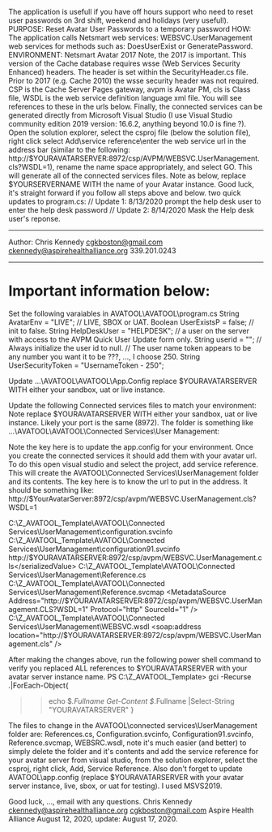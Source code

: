 The application is usefull if you have off hours support who need to reset user passwords on 3rd shift, weekend and holidays (very usefull).
PURPOSE: Reset Avatar User Passwords to a temporary password
HOW: The application calls Netsmart web services: WEBSVC.UserManagement web services for methods such as: DoesUserExist or GeneratePassword.
ENVIRONMENT: Netsmart Avatar 2017
Note, the 2017 is important.  This version of the Cache database requires wsse (Web Services Security Enhanced) headers.  The header is set within the SecurityHeader.cs file.
Prior to 2017 (e.g. Cache 2010) the wsse security header was not required.  CSP is the Cache Server Pages gateway, avpm is Avatar PM, cls is Class file, WSDL is the web 
service definition language xml file.  You will see references to these in the urls below.
Finally, the connected services can be generated directly from Microsoft Visual Studio (I use Visual Studio community edition 2019 version: 16.6.2, anything beyond 10.0 is fine ?). 
Open the solution explorer, select the csproj file (below the solution file), right click select Add\service reference\enter the web service url in the address bar 
(similar to the following: http://$YOURAVATARSERVER:8972/csp/AVPM/WEBSVC.UserManagement.cls?WSDL=1), rename the name space appropriately, and select GO.  This will 
generate all of the connected services files.  Note as below, replace $YOURSERVERNAME WITH the name of your Avatar instance.
Good luck, it's straight forward if you follow all steps above and below.
two quick updates to program.cs:
//  Update 1: 8/13/2020 prompt the help desk user to enter the help desk password
//  Update 2: 8/14/2020 Mask the Help desk user's reponse.

________________________________________________________
Author: Chris Kennedy
cgkboston@gmail.com
ckennedy@aspirehealthalliance.org
339.201.0243
________________________________________________________
Important information below:
========================================================

Set the following varaiables in AVATOOL\AVATOOL\program.cs
String AvatarEnv = "LIVE";  // LIVE, SBOX or UAT.
Boolean UserExistsP = false; // init to false.
String HelpDeskUser = "HELPDESK"; // a user on the server with access to the AVPM Quick User Update form only.
String userid = ""; // Always initialize the user id to null.
// The user name token appears to be any number you want it to be ???, ..., I choose 250.
String UserSecurityToken = "UsernameToken - 250";

Update ...\AVATOOL\AVATOOL\App.Config replace $YOURAVATARSERVER WITH either your sandbox, uat or live instance.

Update the following Connected services files to match your environment:
Note replace $YOURAVATARSERVER WITH either your sandbox, uat or live instance.
Likely your port is the same (8972).
The folder is something like ...\AVATOOL\AVATOOL\Connected Services\User Management:

Note the key here is to update the app.config for your environment.  Once you create the connected services it should add them with your avatar url.
To do this open visual studio and select the project, add service reference.  This will create the AVATOOL\Connected Services\UserManagement folder and its contents.
The key here is to know the url to put in the address.  It should be something like: 
http://$YourAvatarServer:8972/csp/avpm/WEBSVC.UserManagement.cls?WSDL=1


C:\Z_AVATOOL_Template\AVATOOL\Connected Services\UserManagement\configuration.svcinfo
    <endpoint normalizedDigest="&lt;?xml version=&quot;1.0&quot; encoding=&quot;utf-16&quot;?&gt;&lt;Data 
address=&quot;http://$YOURAVATARSERVER:8972/csp/avpm/WEBSVC.UserManagement.cls&quot; binding=&quot;basicHttpBinding&quot;
	bindingConfiguration=&quot;WebServicesSoap&quot; contract=&quot;UserManagement.WebServicesSoap&quot; 
	name=&quot;WebServicesSoap&quot; /&gt;" digest="&lt;?xml version=&quot;1.0&quot; encoding=&quot;utf-16&quot;?&gt;&lt;Data
address=&quot;http://$YOURAVATARSERVER:8972/csp/avpm/WEBSVC.UserManagement.cls&quot; binding=&quot;basicHttpBinding&quot; 
	bindingConfiguration=&quot;WebServicesSoap&quot; contract=&quot;UserManagement.WebServicesSoap&quot;
	name=&quot;WebServicesSoap&quot; /&gt;" contractName="UserManagement.WebServicesSoap" name="WebServicesSoap" />
C:\Z_AVATOOL_Template\AVATOOL\Connected Services\UserManagement\configuration91.svcinfo
    <endpoint name="WebServicesSoap" contract="UserManagement.WebServicesSoap" bindingType="basicHttpBinding" 
	address="http://$YOURAVATARSERVER:8972/csp/avpm/WEBSVC.UserManagement.cls" bindingConfiguration="WebServicesSoap">
          <serializedValue>http://$YOURAVATARSERVER:8972/csp/avpm/WEBSVC.UserManagement.cls</serializedValue>
C:\Z_AVATOOL_Template\AVATOOL\Connected Services\UserManagement\Reference.cs
C:\Z_AVATOOL_Template\AVATOOL\Connected Services\UserManagement\Reference.svcmap
    <MetadataSource Address="http://$YOURAVATARSERVER:8972/csp/avpm/WEBSVC.UserManagement.CLS?WSDL=1" Protocol="http" SourceId="1" />
    <MetadataFile FileName="WEBSVC.wsdl" MetadataType="Wsdl" ID="337193fe-25fd-4857-93cd-27b97a9bd861" SourceId="1" 
	SourceUrl="http://$YOURAVATARSERVER:8972/csp/avpm/WEBSVC.UserManagement.CLS?WSDL=1" />
C:\Z_AVATOOL_Template\AVATOOL\Connected Services\UserManagement\WEBSVC.wsdl
      <soap:address location="http://$YOURAVATARSERVER:8972/csp/avpm/WEBSVC.UserManagement.cls" />

After making the changes above, run the following power shell command to verify you replaced ALL references to 
$YOURAVATARSERVER with your avatar server instance name.
PS C:\Z_AVATOOL_Template> gci -Recurse *.*|ForEach-Object{
>> echo $_.Fullname
>> Get-Content $_.Fullname |Select-String "YOURAVATARSERVER"
>> }

The files to change in the AVATOOL\connected services\UserManagement folder are: References.cs, Configuration.svcinfo, Configuration91.svcinfo, Reference.svcmap, WEBSRC.wsdl, 
note it's much easier (and better) to simply delete the folder and it's contents and add the service reference for your avatar server from visual studio, from the solution explorer, 
select the csproj, right click, Add, Service Reference.  Also don't forget to update AVATOOL\app.config (replace $YOURAVATARSERVER with your avatar server instance, live, sbox, or uat 
for testing).  I used MSVS2019.

Good luck, ..., email with any questions.
Chris Kennedy
ckennedy@aspirehealthalliance.org
cgkboston@gmail.com
Aspire Health Alliance
August 12, 2020, update: August 17, 2020.

